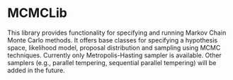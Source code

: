 # MCMCLib
This library provides functionality for specifying and running Markov Chain Monte Carlo methods. It offers base classes for specifying a hypothesis space, likelihood model, proposal distribution and sampling using MCMC techniques.
Currently only Metropolis-Hasting sampler is available. Other samplers (e.g., parallel tempering, sequential parallel tempering) will be added in the future. 
